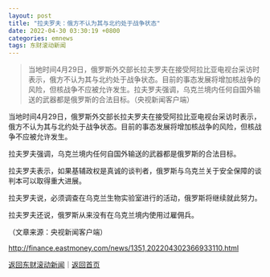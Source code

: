 ```yaml
---
layout: post
title: "拉夫罗夫：俄方不认为其与北约处于战争状态"
date: 2022-04-30 03:30:19 +0800
categories: emnews
tags: 东财滚动新闻
---
```

> 当地时间4月29日，俄罗斯外交部长拉夫罗夫在接受阿拉比亚电视台采访时表示，俄方不认为其与北约处于战争状态。目前的事态发展将增加核战争的风险，但核战争不应被允许发生。拉夫罗夫强调，乌克兰境内任何自国外输送的武器都是俄罗斯的合法目标。（央视新闻客户端）

<p>当地时间4月29日，俄罗斯外交部长拉夫罗夫在接受阿拉比亚电视台采访时表示，俄方不认为其与北约处于战争状态。目前的事态发展将增加核战争的风险，但核战争不应被允许发生。</p>
 <p>拉夫罗夫强调，乌克兰境内任何自国外输送的武器都是俄罗斯的合法目标。</p>
 <p>拉夫罗夫表示，如果基辅政权是真诚的谈判者，俄罗斯与乌克兰关于安全保障的谈判本可以取得重大进展。</p>
 <p>拉夫罗夫说，必须调查在乌克兰生物实验室进行的活动，俄罗斯将继续就此努力。</p>
 <p>拉夫罗夫还说，俄罗斯从来没有在乌克兰境内使用过雇佣兵。</p><p class="em_media">（文章来源：央视新闻客户端）</p>

<http://finance.eastmoney.com/news/1351,202204302366933110.html>

[返回东财滚动新闻](//finews.withounder.com/emnews/)｜[返回首页](//finews.withounder.com/)